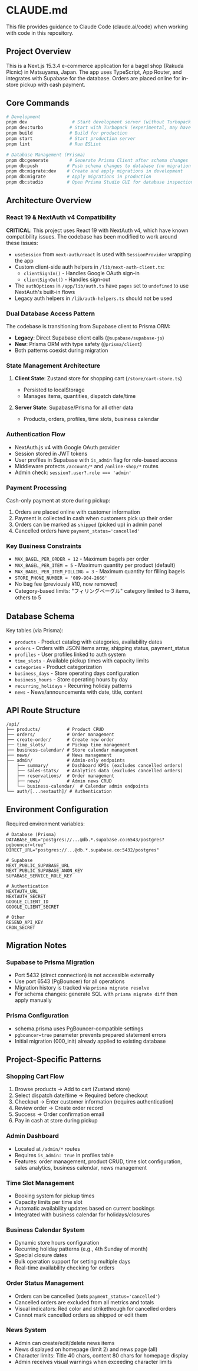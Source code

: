 # CLAUDE.md

This file provides guidance to Claude Code (claude.ai/code) when working with code in this repository.

## Project Overview

This is a Next.js 15.3.4 e-commerce application for a bagel shop (Rakuda Picnic) in Matsuyama, Japan. The app uses TypeScript, App Router, and integrates with Supabase for the database. Orders are placed online for in-store pickup with cash payment.

## Core Commands

```bash
# Development
pnpm dev                 # Start development server (without Turbopack due to React 19 compatibility)
pnpm dev:turbo          # Start with Turbopack (experimental, may have issues)
pnpm build              # Build for production
pnpm start              # Start production server
pnpm lint               # Run ESLint

# Database Management (Prisma)
pnpm db:generate        # Generate Prisma Client after schema changes
pnpm db:push           # Push schema changes to database (no migration history)
pnpm db:migrate:dev    # Create and apply migrations in development
pnpm db:migrate        # Apply migrations in production
pnpm db:studio         # Open Prisma Studio GUI for database inspection
```

## Architecture Overview

### React 19 & NextAuth v4 Compatibility

**CRITICAL**: This project uses React 19 with NextAuth v4, which have known compatibility issues. The codebase has been modified to work around these issues:

- `useSession` from `next-auth/react` is used with `SessionProvider` wrapping the app
- Custom client-side auth helpers in `/lib/next-auth-client.ts`:
  - `clientSignIn()` - Handles Google OAuth sign-in
  - `clientSignOut()` - Handles sign-out
- The `authOptions` in `/app/lib/auth.ts` have `pages` set to `undefined` to use NextAuth's built-in flows
- Legacy auth helpers in `/lib/auth-helpers.ts` should not be used

### Dual Database Access Pattern
The codebase is transitioning from Supabase client to Prisma ORM:
- **Legacy**: Direct Supabase client calls (`@supabase/supabase-js`)
- **New**: Prisma ORM with type safety (`@prisma/client`)
- Both patterns coexist during migration

### State Management Architecture
1. **Client State**: Zustand store for shopping cart (`/store/cart-store.ts`)
   - Persisted to localStorage
   - Manages items, quantities, dispatch date/time
   
2. **Server State**: Supabase/Prisma for all other data
   - Products, orders, profiles, time slots, business calendar

### Authentication Flow
- NextAuth.js v4 with Google OAuth provider
- Session stored in JWT tokens
- User profiles in Supabase with `is_admin` flag for role-based access
- Middleware protects `/account/*` and `/online-shop/*` routes
- Admin check: `session?.user?.role === 'admin'`

### Payment Processing
Cash-only payment at store during pickup:
1. Orders are placed online with customer information
2. Payment is collected in cash when customers pick up their order
3. Orders can be marked as `shipped` (picked up) in admin panel
4. Cancelled orders have `payment_status='cancelled'`

### Key Business Constraints
- `MAX_BAGEL_PER_ORDER = 12` - Maximum bagels per order
- `MAX_BAGEL_PER_ITEM = 5` - Maximum quantity per product (default)
- `MAX_BAGEL_PER_ITEM_FILLING = 3` - Maximum quantity for filling bagels
- `STORE_PHONE_NUMBER = '089-904-2666'`
- No bag fee (previously ¥10, now removed)
- Category-based limits: "フィリングベーグル" category limited to 3 items, others to 5

## Database Schema

Key tables (via Prisma):
- `products` - Product catalog with categories, availability dates
- `orders` - Orders with JSON items array, shipping status, payment_status
- `profiles` - User profiles linked to auth system
- `time_slots` - Available pickup times with capacity limits
- `categories` - Product categorization
- `business_days` - Store operating days configuration
- `business_hours` - Store operating hours by day
- `recurring_holidays` - Recurring holiday patterns
- `news` - News/announcements with date, title, content

## API Route Structure

```
/api/
├── products/          # Product CRUD
├── orders/            # Order management
├── create-order/      # Create new order
├── time_slots/        # Pickup time management
├── business-calendar/ # Store calendar management
├── news/              # News management
├── admin/             # Admin-only endpoints
│   ├── summary/       # Dashboard KPIs (excludes cancelled orders)
│   ├── sales-stats/   # Analytics data (excludes cancelled orders)
│   ├── reservations/  # Order management
│   ├── news/          # Admin news CRUD
│   └── business-calendar/  # Calendar admin endpoints
└── auth/[...nextauth]/ # Authentication
```

## Environment Configuration

Required environment variables:
```env
# Database (Prisma)
DATABASE_URL="postgres://...@db.*.supabase.co:6543/postgres?pgbouncer=true"
DIRECT_URL="postgres://...@db.*.supabase.co:5432/postgres"

# Supabase
NEXT_PUBLIC_SUPABASE_URL
NEXT_PUBLIC_SUPABASE_ANON_KEY
SUPABASE_SERVICE_ROLE_KEY

# Authentication
NEXTAUTH_URL
NEXTAUTH_SECRET
GOOGLE_CLIENT_ID
GOOGLE_CLIENT_SECRET

# Other
RESEND_API_KEY
CRON_SECRET
```

## Migration Notes

### Supabase to Prisma Migration
- Port 5432 (direct connection) is not accessible externally
- Use port 6543 (PgBouncer) for all operations
- Migration history is tracked via `prisma migrate resolve`
- For schema changes: generate SQL with `prisma migrate diff` then apply manually

### Prisma Configuration
- schema.prisma uses PgBouncer-compatible settings
- `pgbouncer=true` parameter prevents prepared statement errors
- Initial migration (000_init) already applied to existing database

## Project-Specific Patterns

### Shopping Cart Flow
1. Browse products → Add to cart (Zustand store)
2. Select dispatch date/time → Required before checkout
3. Checkout → Enter customer information (requires authentication)
4. Review order → Create order record
5. Success → Order confirmation email
6. Pay in cash at store during pickup

### Admin Dashboard
- Located at `/admin/*` routes
- Requires `is_admin: true` in profiles table
- Features: order management, product CRUD, time slot configuration, sales analytics, business calendar, news management

### Time Slot Management
- Booking system for pickup times
- Capacity limits per time slot
- Automatic availability updates based on current bookings
- Integrated with business calendar for holidays/closures

### Business Calendar System
- Dynamic store hours configuration
- Recurring holiday patterns (e.g., 4th Sunday of month)
- Special closure dates
- Bulk operation support for setting multiple days
- Real-time availability checking for orders

### Order Status Management
- Orders can be cancelled (sets `payment_status='cancelled'`)
- Cancelled orders are excluded from all metrics and totals
- Visual indicators: Red color and strikethrough for cancelled orders
- Cannot mark cancelled orders as shipped or edit them

### News System
- Admin can create/edit/delete news items
- News displayed on homepage (limit 2) and news page (all)
- Character limits: Title 40 chars, content 80 chars for homepage display
- Admin receives visual warnings when exceeding character limits